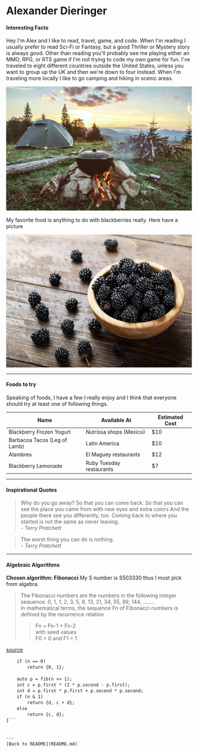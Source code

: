 # Alexander Dieringer

#### Interesting Facts

Hey I'm Alex and I like to read, travel, game, and code.  When I'm reading I usually prefer to read Sci-Fi or Fantasy, but a good Thriller or Mystery story is always good.  Other than reading you'll probably see me playing either an MMO, RPG, or RTS game if I'm not trying to code my own game for fun.  I've traveled to eight different countries outside the United States, unless you want to group up the UK and then we're down to four instead.  When I'm traveling more locally I like to go camping and hiking in scenic areas.<br>

![camping](Camping.jpg "Campsite")

My favorite food is anything to do with blackberries really. Here have a picture<br>

![blackberries](Blackberry.jpg "Delicious Blackberries")

---
#### Foods to try

Speaking of foods, I have a few I really enjoy and I think that everyone should try at least one of following things.

| **Name** | **Available At** | **Estimated Cost** |
| --- | --- | --- |
| Blackberry Frozen Yogurt | Nutrissa shops (Mexico) | $10 |
| Barbacoa Tacos (Leg of Lamb) | Latin America | $10 |
| Alambres | El Maguey restaurants | $12 |
| Blackberry Lemonade | Ruby Tuesday restaurants | $7 |

---
#### Inspirational Quotes

> Why do you go away? So that you can come back.
> So that you can see the place you came from with new eyes and extra colors
And the people there see you differently, too.
> Coming back to where you started is not the same as never leaving.<br>
*- Terry Pratchett*

> The worst thing you can do is nothing.<br>
*- Terry Pratchett*

---
#### Algebraic Algorithms

**Chosen algorithm: Fibonacci**
My S number is S503330 thus I must pick from algebra.

> The Fibonacci numbers are the numbers in the following integer sequence.
0, 1, 1, 2, 3, 5, 8, 13, 21, 34, 55, 89, 144, ……..<br>
> In mathematical terms, the sequence Fn of Fibonacci numbers is defined by the recurrence relation<br>
>> Fn = Fn-1 + Fn-2<br>
> with seed values <br>
>> F0 = 0 and F1 = 1.

[source](https://www.geeksforgeeks.org/program-for-nth-fibonacci-number/)

```pair<int, int> fib (int n) {
    if (n == 0)
        return {0, 1};

    auto p = fib(n >> 1);
    int c = p.first * (2 * p.second - p.first);
    int d = p.first * p.first + p.second * p.second;
    if (n & 1)
        return {d, c + d};
    else
        return {c, d};
}```


---
[Back to README](README.md)
